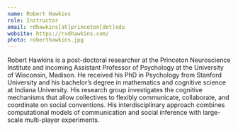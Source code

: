 ```yaml
---
name: Robert Hawkins
role: Instructor
email: rdhawkins[at]princeton[dot]edu 
website: https://rxdhawkins.com/
photo: roberthawkins.jpg
---
```


Robert Hawkins is a post-doctoral researcher at the Princeton Neuroscience Institute and incoming Assistant Professor of Psychology at the University of Wisconsin, Madison. He received his PhD in Psychology from Stanford University and his bachelor’s degree in mathematics and cognitive science at Indiana University. His research group investigates the cognitive mechanisms that allow collectives to flexibly communicate, collaborate, and coordinate on social conventions. His interdisciplinary approach combines computational models of communication and social inference with large-scale multi-player experiments. 

